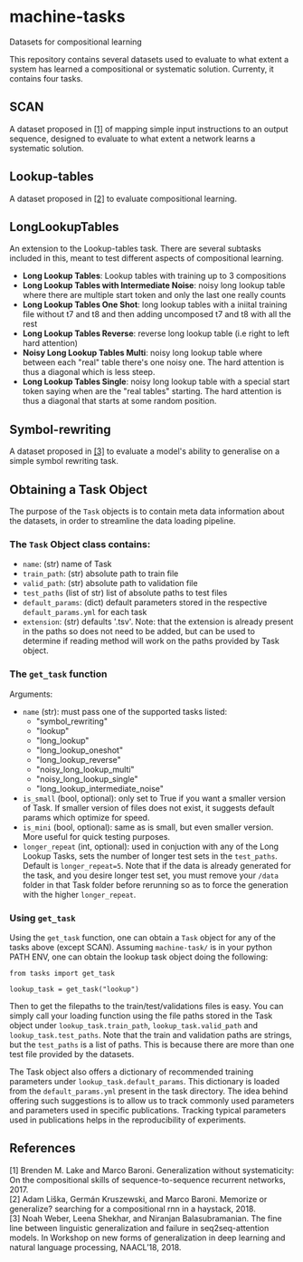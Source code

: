 # machine-tasks
Datasets for compositional learning

This repository contains several datasets used to evaluate to what extent a system has learned a compositional or systematic solution. Currenty, it contains four tasks. 

## SCAN

A dataset proposed in [[1]](https://arxiv.org/abs/1711.00350) of mapping simple input instructions to an output sequence, designed to evaluate to what extent a network learns a systematic solution.

## Lookup-tables

A dataset proposed in [[2]](https://arxiv.org/abs/1802.06467) to evaluate compositional learning.

## LongLookupTables

An extension to the Lookup-tables task. There are several subtasks included in this, meant to test different aspects of compositional learning. 

-  **Long Lookup Tables**: Lookup tables with training up to 3 compositions
-  **Long Lookup Tables with Intermediate Noise**: noisy long lookup table where there are multiple start token and only the last one really counts
-  **Long Lookup Tables One Shot**: long lookup tables with a iniital training file without t7 and t8 and then adding  uncomposed t7 and t8 with all the rest
-  **Long Lookup Tables Reverse**: reverse long lookup table (i.e right to left hard attention)
-  **Noisy Long Lookup Tables Multi**: noisy long lookup table where between each "real" table there's one noisy one. The hard attention is thus a diagonal which is less steep.
-  **Long Lookup Tables Single**: noisy long lookup table with a special start token saying when are the "real tables" starting. The hard attention is thus a diagonal that starts at some random position.

## Symbol-rewriting

A dataset proposed in [[3]](https://arxiv.org/abs/1805.01445) to evaluate a model's ability to generalise on a simple symbol rewriting task.

## Obtaining a Task Object
The purpose of the `Task` objects is to contain meta data information about the datasets, in order to streamline the data loading pipeline. 

### The `Task` Object class contains: 
- `name`: (str) name of Task
-  `train_path`: (str) absolute path to train file
-  `valid_path`: (str) absolute path to validation file
-  `test_paths` (list of str) list of absolute paths to test files
-  `default_params`: (dict) default parameters stored in the respective `default_params.yml` for each task
-  `extension`: (str) defaults '.tsv'. Note: that the extension is already present in the paths so does not need to be added, but can be used to determine if reading method will work on the paths provided by Task object.

### The `get_task` function

Arguments:
- `name` (str): must pass one of the supported tasks listed: 
    - "symbol_rewriting"
    - "lookup"
    - "long_lookup" 
    - "long_lookup_oneshot" 
    - "long_lookup_reverse" 
    - "noisy_long_lookup_multi" 
    - "noisy_long_lookup_single" 
    - "long_lookup_intermediate_noise"
- `is_small` (bool, optional): only set to True if you want a smaller version of Task. If smaller version of files does not exist, it suggests default params which optimize for speed.
- `is_mini` (bool, optional): same as is small, but even smaller version. More useful for quick testing purposes.
- `longer_repeat` (int, optional): used in conjuction with any of the Long Lookup Tasks, sets the number of longer test sets in the `test_paths`. Default is `longer_repeat=5`. Note that if the data is already generated for the task, and you desire longer test set, you must remove your `/data` folder in that Task folder before rerunning so as to force the generation with the higher `longer_repeat`. 

### Using `get_task`
Using the `get_task` function, one can obtain a `Task` object for any of the tasks above (except SCAN). 
Assuming `machine-task/` is in your python PATH ENV, one can obtain the lookup task object doing the following:
```
from tasks import get_task

lookup_task = get_task("lookup")
```

Then to get the filepaths to the train/test/validations files is easy. You can simply call your loading function using the file paths stored in the Task object under `lookup_task.train_path`, `lookup_task.valid_path` and `lookup_task.test_paths`. Note that the train and validation paths are strings, but the `test_paths` is a list of paths. This is because there are more than one test file provided by the datasets. 

The Task object also offers a dictionary of recommended training parameters under `lookup_task.default_params`. This dictionary is loaded from the `default_params.yml` present in the task directory. The idea behind offering such suggestions is to allow us to track commonly used parameters and parameters used in specific publications. Tracking typical parameters used in publications helps in the reproducibility of experiments. 

## References
\[1\] Brenden M. Lake and Marco Baroni. Generalization without systematicity: On the compositional skills of sequence-to-sequence recurrent networks, 2017. <br />
\[2\] Adam Liška, Germán Kruszewski, and Marco Baroni. Memorize or generalize? searching for a
compositional rnn in a haystack, 2018. <br />
\[3\] Noah Weber, Leena Shekhar, and Niranjan Balasubramanian. The fine line between linguistic
generalization and failure in seq2seq-attention models. In Workshop on new forms of generalization
in deep learning and natural language processing, NAACL’18, 2018. <br />
